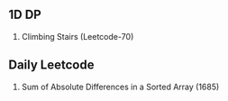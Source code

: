 ## 1D DP
1. Climbing Stairs (Leetcode-70)


## Daily Leetcode
1. Sum of Absolute Differences in a Sorted Array (1685)
